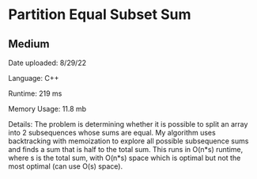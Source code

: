 
# Partition Equal Subset Sum

## Medium

Date uploaded: 8/29/22

Language: C++

Runtime: 219 ms

Memory Usage: 11.8 mb

Details: The problem is determining whether it is possible to split an array into 2 subsequences whose sums are equal. My algorithm uses backtracking with memoization to explore all possible subsequence sums and finds a sum that is half to the total sum. This runs in O(n*s) runtime, where s is the total sum, with O(n\*s) space which is optimal but not the most optimal (can use O(s) space).
